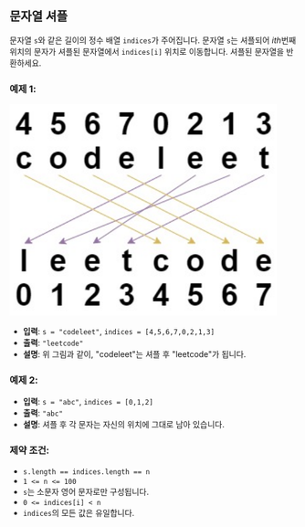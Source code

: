 
## 문자열 셔플

문자열 `s`와 같은 길이의 정수 배열 `indices`가 주어집니다. 
문자열 `s`는 셔플되어 $`i{th}`$번째 위치의 문자가 셔플된 문자열에서 `indices[i]` 위치로 이동합니다. 셔플된 문자열을 반환하세요.

### 예제 1:
![img.png](string_shuffle.png)

- **입력**: `s = "codeleet"`, `indices = [4,5,6,7,0,2,1,3]`
- **출력**: `"leetcode"`
- **설명**: 위 그림과 같이, "codeleet"는 셔플 후 "leetcode"가 됩니다.

### 예제 2:
- **입력**: `s = "abc"`, `indices = [0,1,2]`
- **출력**: `"abc"`
- **설명**: 셔플 후 각 문자는 자신의 위치에 그대로 남아 있습니다.

### 제약 조건:
- `s.length == indices.length == n`
- `1 <= n <= 100`
- `s`는 소문자 영어 문자로만 구성됩니다.
- `0 <= indices[i] < n`
- `indices`의 모든 값은 유일합니다.
